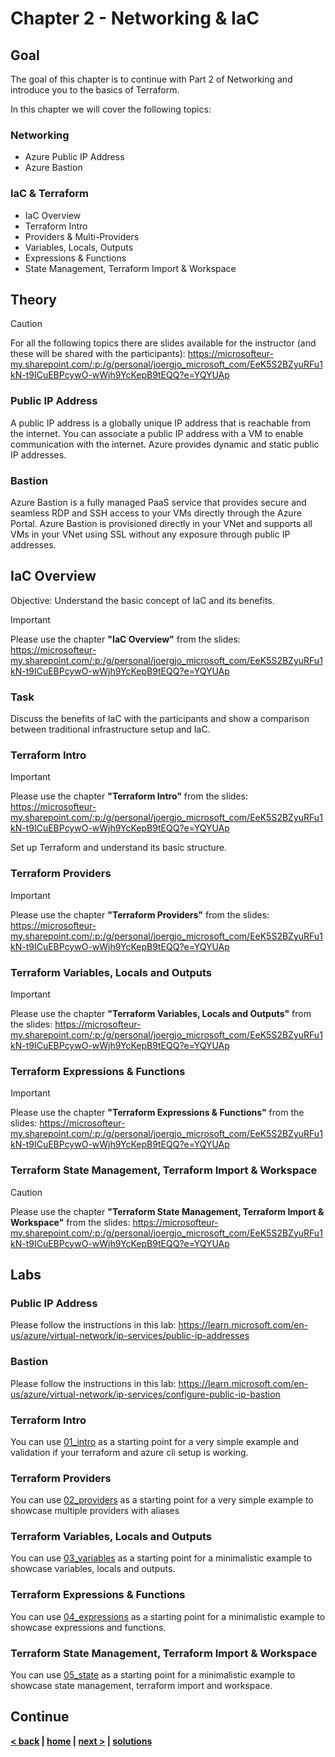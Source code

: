 # Chapter 2 - Networking & IaC

## Goal

The goal of this chapter is to continue with Part 2 of Networking and introduce you to the basics of Terraform.

In this chapter we will cover the following topics:

### Networking

- Azure Public IP Address
- Azure Bastion

### IaC & Terraform

- IaC Overview
- Terraform Intro
- Providers & Multi-Providers
- Variables, Locals, Outputs
- Expressions & Functions
- State Management, Terraform Import & Workspace

## Theory

> [!CAUTION]
> For all the following topics there are slides available for the instructor (and these will be shared with the participants): <https://microsofteur-my.sharepoint.com/:p:/g/personal/joergjo_microsoft_com/EeK5S2BZyuRFu1kN-t9ICuEBPcywO-wWjh9YcKepB9tEQQ?e=YQYUAp>

### Public IP Address

A public IP address is a globally unique IP address that is reachable from the internet. You can associate a public IP address with a VM to enable communication with the internet. Azure provides dynamic and static public IP addresses.

### Bastion

Azure Bastion is a fully managed PaaS service that provides secure and seamless RDP and SSH access to your VMs directly through the Azure Portal. Azure Bastion is provisioned directly in your VNet and supports all VMs in your VNet using SSL without any exposure through public IP addresses.

## IaC Overview

Objective: Understand the basic concept of IaC and its benefits.

> [!IMPORTANT]
> Please use the chapter **"IaC Overview"** from the slides: <https://microsofteur-my.sharepoint.com/:p:/g/personal/joergjo_microsoft_com/EeK5S2BZyuRFu1kN-t9ICuEBPcywO-wWjh9YcKepB9tEQQ?e=YQYUAp>

### Task

Discuss the benefits of IaC with the participants and show a comparison between traditional infrastructure setup and IaC.

### Terraform Intro

> [!IMPORTANT]
> Please use the chapter **"Terraform Intro"** from the slides: <https://microsofteur-my.sharepoint.com/:p:/g/personal/joergjo_microsoft_com/EeK5S2BZyuRFu1kN-t9ICuEBPcywO-wWjh9YcKepB9tEQQ?e=YQYUAp>

Set up Terraform and understand its basic structure.

### Terraform Providers

> [!IMPORTANT]
> Please use the chapter **"Terraform Providers"** from the slides: <https://microsofteur-my.sharepoint.com/:p:/g/personal/joergjo_microsoft_com/EeK5S2BZyuRFu1kN-t9ICuEBPcywO-wWjh9YcKepB9tEQQ?e=YQYUAp>

### Terraform Variables, Locals and Outputs

> [!IMPORTANT]
> Please use the chapter **"Terraform Variables, Locals and Outputs"** from the slides: <https://microsofteur-my.sharepoint.com/:p:/g/personal/joergjo_microsoft_com/EeK5S2BZyuRFu1kN-t9ICuEBPcywO-wWjh9YcKepB9tEQQ?e=YQYUAp>

### Terraform Expressions & Functions

> [!IMPORTANT]
> Please use the chapter **"Terraform Expressions & Functions"** from the slides: <https://microsofteur-my.sharepoint.com/:p:/g/personal/joergjo_microsoft_com/EeK5S2BZyuRFu1kN-t9ICuEBPcywO-wWjh9YcKepB9tEQQ?e=YQYUAp>

### Terraform State Management, Terraform Import & Workspace

> [!CAUTION]
> Please use the chapter **"Terraform State Management, Terraform Import & Workspace"** from the slides: <https://microsofteur-my.sharepoint.com/:p:/g/personal/joergjo_microsoft_com/EeK5S2BZyuRFu1kN-t9ICuEBPcywO-wWjh9YcKepB9tEQQ?e=YQYUAp>

## Labs

### Public IP Address

Please follow the instructions in this lab: <https://learn.microsoft.com/en-us/azure/virtual-network/ip-services/public-ip-addresses>

### Bastion

Please follow the instructions in this lab: <https://learn.microsoft.com/en-us/azure/virtual-network/ip-services/configure-public-ip-bastion>

### Terraform Intro

You can use [01_intro](../../solutions/chapter-2/01_intro) as a starting point for a very simple example and validation if your terraform and azure cli setup is working.

### Terraform Providers

You can use [02_providers](../../solutions/chapter-2/02_providers) as a starting point for a very simple example to showcase multiple providers with aliases

### Terraform Variables, Locals and Outputs

You can use [03_variables](../../solutions/chapter-2/03_variables) as a starting point for a minimalistic example to showcase variables, locals and outputs.

### Terraform Expressions & Functions

You can use [04_expressions](../../solutions/chapter-2/04_expressions) as a starting point for a minimalistic example to showcase expressions and functions.

### Terraform State Management, Terraform Import & Workspace

You can use [05_state](../../solutions/chapter-2/05_state) as a starting point for a minimalistic example to showcase state management, terraform import and workspace.

## Continue

**[< back](../chapter-4/README.md) | [home](../../README.md) | [next >](../chapter-6/README.md) | [solutions](../../solutions/chapter-5/README.md)**
